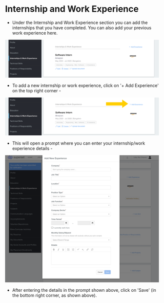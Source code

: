 # Internship and Work Experience

* Under the Internship and Work Experience section you can add the internships that you have completed. You can also add your previous work experience here.

![](../../.gitbook/assets/image%20%28179%29.png)

* To add a new internship or work experience, click on '+ Add Experience' on the top right corner -

![](../../.gitbook/assets/image%20%28212%29.png)

* This will open a prompt where you can enter your internship/work experience details -

![](../../.gitbook/assets/image%20%28195%29.png)

* After entering the details in the prompt shown above, click on 'Save' \(in the bottom right corner, as shown above\).



